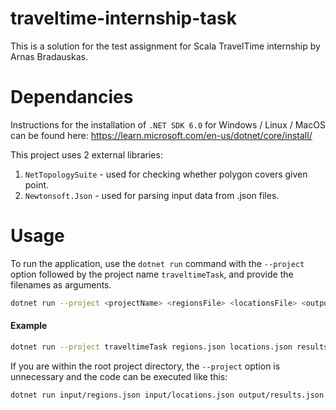 # traveltime-internship-task

This is a solution for the test assignment for Scala TravelTime internship by Arnas Bradauskas.

# Dependancies
Instructions for the installation of `.NET SDK 6.0` for Windows / Linux / MacOS can be found here:
https://learn.microsoft.com/en-us/dotnet/core/install/

This project uses 2 external libraries:
1. `NetTopologySuite` - used for checking whether polygon covers given point.
2. `Newtonsoft.Json` - used for parsing input data from .json files.

# Usage
To run the application, use the `dotnet run` command with the `--project` option followed by the project name `traveltimeTask`, and provide the filenames as arguments.

```bash
dotnet run --project <projectName> <regionsFile> <locationsFile> <outputFile>
```

#### Example

```bash
dotnet run --project traveltimeTask regions.json locations.json results.json
```

If you are within the root project directory, the `--project` option is unnecessary and the code can be executed like this: 
```bash
dotnet run input/regions.json input/locations.json output/results.json
```
